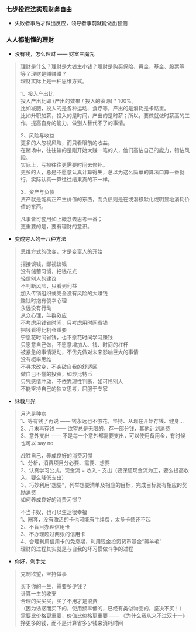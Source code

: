 
### 七步投资法实现财务自由

- 失败者事后才做出反应，领导者事前就能做出预测
> 


### 人人都能懂的理财
- 没有钱，怎么理财 —— 财富三魔咒
> 理财是什么？理财是大钱生小钱？理财是购买保险、黄金、基金、股票等等？理财是赚赚赚？  
> 理财实际上是一种思维方式。  
> 
> 1、投入产出比  
> 投入产出比即 (产出的效果 / 投入的资源) * 100%。  
> 比如减肥，投入的是各种运动、食疗等，产出的是消耗是卡路里。  
> 比如升职加薪，投入的是时间，产出的是时薪；所以，要做就做时薪高的工作，提高自身的能力，做别人替代不了的事情。  
> 
> 2、风险与收益  
> 更多的人忽视风险，而只看眼前的收益。  
> 在赌场中，往往输的是刚开始大赚一笔的人，他们高估自己的能力，错估风险。  
> 实际上，亏损往往更需要时间去修补。  
> 更多的人，总是不愿意认真计算得失，总以为这么简单的算法口算一番就行，实际认真一算往往结果真的不一样。  
> 
> 3、资产与负债  
> 资产就是能真正产生价值的东西，而负债则是在或潜移默化或明显地消耗价值的东西。  
> 
> 凡事皆可套用如上概念去思考一番；  
> 更重要的是，要有理财的意识。  

- 变成穷人的十八种方法
> 思维方式的改变，才是变富人的开始    
> 
> 拒接谈钱，鄙视谈钱  
> 没有储蓄习惯，把钱花光  
> 轻信别人的建议  
> 不判断风险，只看到利益  
> 加入传销组织或完全没有风险的大赚钱  
> 赚钱时抱有侥幸心理  
> 永远没有行动  
> 从众心理，羊群效应  
> 不考虑用钱省时间，只考虑用时间省钱  
> 把钱看得比机会重要  
> 宁愿花时间省钱，也不愿花时间学习赚钱  
> 只愿意自己做，不愿意增加人、钱、时间的杠杆  
> 被紧急的事情驱动，不优先做对未来影响巨大的事情  
> 没有概率思维  
> 不寻求改变，不突破自我的舒适区  
> 做自己不懂的投资，如炒比特币  
> 只凭感情冲动，不依靠理性判断，如可怜别人  
> 不能坚持自己的独立思考，屈服于专家  

- 拯救月光  
> 月光是种病  
> 1、等有钱了再说 —— 钱永远也不够花，坚持、从现在开始存钱、健身...  
> 2、月末再存钱 —— 欲望总是无限的，存一部分钱，其他计划消费  
> 3、意外支出 —— 不是每一个意外都需要支出，可以使用备用金，有时候也可以 say no  
> 
> 战胜自己，养成良好的消费习惯  
> 1、分析，消费项目分必要、需要、想要  
> 2、认真学习公式，现金流 = 收入 - 支出（要保证现金流为正，要么提高收入，要么降低支出）  
> 3、巧妙利用“想要”，列举想要清单及相应的目标，完成目标就有相应的奖励消费  
> 如何养成良好的消费习惯？  
> 
> 不当卡奴，也可以生活很幸福  
> 1、圈套，没有激活的卡也可能有手续费，太多卡债还不起  
> 2、不盲目办理信用卡  
> 3、不办理超过两张的信用卡  
> 4、合理利用信用卡的免息期，利用现金投资货币基金“薅羊毛”  
> 理财的过程其实就是与自我的坏习惯做斗争的过程  

- 你好，剁手党  
> 克制欲望，坚持做事  
> 
> 买下你的一生，需要多少钱？  
> 计算一生的收支  
> 合理的买买买，买了不用才是浪费  
> （因为诱惑而买下的，使用频率低的，已经有类似物品的，坚决不买！）  
> 需要比价格更重要，价值比价格更重要 —— 《为什么我从来不过双十一》  
> 挣更多的钱，而不是计算省多少钱来消耗时间  
